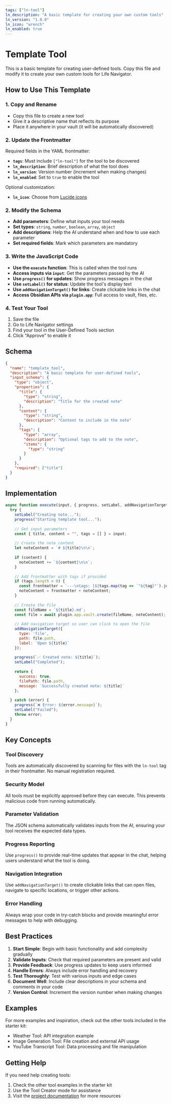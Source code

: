 ```yaml
---
tags: ["ln-tool"]
ln_description: "A basic template for creating your own custom tools"
ln_version: "1.0.0"
ln_icon: "wrench"
ln_enabled: true
---
```


# Template Tool

This is a basic template for creating user-defined tools. Copy this file and modify it to create your own custom tools for Life Navigator.

## How to Use This Template

### 1. Copy and Rename
- Copy this file to create a new tool
- Give it a descriptive name that reflects its purpose
- Place it anywhere in your vault (it will be automatically discovered)

### 2. Update the Frontmatter
Required fields in the YAML frontmatter:
- **`tags`**: Must include `["ln-tool"]` for the tool to be discovered
- **`ln_description`**: Brief description of what the tool does  
- **`ln_version`**: Version number (increment when making changes)
- **`ln_enabled`**: Set to `true` to enable the tool

Optional customization:
- **`ln_icon`**: Choose from [Lucide icons](https://lucide.dev/)

### 2. Modify the Schema
- **Add parameters**: Define what inputs your tool needs
- **Set types**: `string`, `number`, `boolean`, `array`, `object`
- **Add descriptions**: Help the AI understand when and how to use each parameter
- **Set required fields**: Mark which parameters are mandatory

### 3. Write the JavaScript Code  
- **Use the `execute` function**: This is called when the tool runs
- **Access inputs via `input`**: Get the parameters passed by the AI
- **Use `progress()` for updates**: Show progress messages in the chat
- **Use `setLabel()` for status**: Update the tool's display text
- **Use `addNavigationTarget()` for links**: Create clickable links in the chat
- **Access Obsidian APIs via `plugin.app`**: Full access to vault, files, etc.

### 4. Test Your Tool
1. Save the file
2. Go to Life Navigator settings
3. Find your tool in the User-Defined Tools section  
4. Click "Approve" to enable it

## Schema

```json
{
  "name": "template_tool",
  "description": "A basic template for user-defined tools",
  "input_schema": {
    "type": "object",
    "properties": {
      "title": {
        "type": "string",
        "description": "Title for the created note"
      },
      "content": {
        "type": "string", 
        "description": "Content to include in the note"
      },
      "tags": {
        "type": "array",
        "description": "Optional tags to add to the note",
        "items": {
          "type": "string"
        }
      }
    },
    "required": ["title"]
  }
}
```

## Implementation

```javascript
async function execute(input, { progress, setLabel, addNavigationTarget, plugin }) {
  try {
    setLabel("Creating note...");
    progress("Starting template tool...");
    
    // Get input parameters
    const { title, content = "", tags = [] } = input;
    
    // Create the note content
    let noteContent = `# ${title}\n\n`;
    
    if (content) {
      noteContent += `${content}\n\n`;
    }
    
    // Add frontmatter with tags if provided
    if (tags.length > 0) {
      const frontmatter = `---\ntags: [${tags.map(tag => `"${tag}"`).join(", ")}]\n---\n\n`;
      noteContent = frontmatter + noteContent;
    }
    
    // Create the file
    const fileName = `${title}.md`;
    const file = await plugin.app.vault.create(fileName, noteContent);
    
    // Add navigation target so user can click to open the file
    addNavigationTarget({
      type: 'file',
      path: file.path,
      label: `Open ${title}`
    });
    
    progress(`✅ Created note: ${title}`);
    setLabel("Completed");
    
    return {
      success: true,
      filePath: file.path,
      message: `Successfully created note: ${title}`
    };
    
  } catch (error) {
    progress(`❌ Error: ${error.message}`);
    setLabel("Failed");
    throw error;
  }
}
```

## Key Concepts

### Tool Discovery
Tools are automatically discovered by scanning for files with the `ln-tool` tag in their frontmatter. No manual registration required.

### Security Model
All tools must be explicitly approved before they can execute. This prevents malicious code from running automatically.

### Parameter Validation
The JSON schema automatically validates inputs from the AI, ensuring your tool receives the expected data types.

### Progress Reporting
Use `progress()` to provide real-time updates that appear in the chat, helping users understand what the tool is doing.

### Navigation Integration
Use `addNavigationTarget()` to create clickable links that can open files, navigate to specific locations, or trigger other actions.

### Error Handling
Always wrap your code in try-catch blocks and provide meaningful error messages to help with debugging.

## Best Practices

1. **Start Simple**: Begin with basic functionality and add complexity gradually
2. **Validate Inputs**: Check that required parameters are present and valid
3. **Provide Feedback**: Use progress updates to keep users informed
4. **Handle Errors**: Always include error handling and recovery
5. **Test Thoroughly**: Test with various inputs and edge cases
6. **Document Well**: Include clear descriptions in your schema and comments in your code
7. **Version Control**: Increment the version number when making changes

## Examples

For more examples and inspiration, check out the other tools included in the starter kit:
- Weather Tool: API integration example
- Image Generation Tool: File creation and external API usage  
- YouTube Transcript Tool: Data processing and file manipulation

## Getting Help

If you need help creating tools:
1. Check the other tool examples in the starter kit
2. Use the Tool Creator mode for assistance
3. Visit the [project documentation](https://github.com/cielecki/life-navigator) for more resources 
